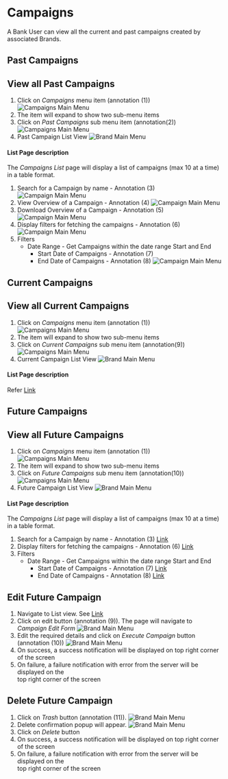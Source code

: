 # Campaigns

A Bank User can view all the current and past campaigns created by associated Brands.


## Past Campaigns

## View all Past Campaigns
1. Click on _Campaigns_ menu item (annotation (1))  
![Campaigns Main Menu](/documentation/imagesbrand/campaigns/viewall1.png)
2. The item will expand to show two sub-menu items
3. Click on _Past Campaigns_ sub menu item (annotation(2))  
![Campaigns Main Menu](/documentation/imagesbrand/campaigns/viewall2.png)
4. Past Campaign List View
![Brand Main Menu](/documentation/imagesbrand/campaigns/listview1.png)

#### List Page description

The _Campaigns List_ page will display a list of campaigns (max 10 at a time) in a table format.

1. Search for a Campaign by name  - Annotation (3)
![Campaign Main Menu](/documentation/imagesbrand/campaigns/listview2.png)
2. View Overview of a Campaign  - Annotation (4)
![Campaign Main Menu](/documentation/imagesbrand/campaigns/listview3.png)
3. Download Overview of a Campaign  - Annotation (5)
![Campaign Main Menu](/documentation/imagesbrand/campaigns/listview4.png)
4. Display filters for fetching the campaigns - Annotation (6)
![Campaign Main Menu](/documentation/imagesbrand/campaigns/listview5.png)
5. Filters
	- Date Range - Get Campaigns within the date range Start and End
		- Start Date of Campaigns - Annotation (7)
		- End Date of Campaigns - Annotation (8)
![Campaign Main Menu](/documentation/imagesbrand/campaigns/listview6.png)


## Current Campaigns

## View all Current Campaigns
1. Click on _Campaigns_ menu item (annotation (1))  
![Campaigns Main Menu](/documentation/imagesbrand/campaigns/viewall1.png)
2. The item will expand to show two sub-menu items
3. Click on _Current Campaigns_ sub menu item (annotation(9))  
![Campaigns Main Menu](/documentation/imagesbrand/campaigns/viewall3.png)
4. Current Campaign List View
![Brand Main Menu](/documentation/imagesbrand/campaigns/listview11.png)

#### List Page description

Refer [Link](#list-page-description)


## Future Campaigns

## View all Future Campaigns
1. Click on _Campaigns_ menu item (annotation (1))  
![Campaigns Main Menu](/documentation/imagesbrand/campaigns/viewall1.png)
2. The item will expand to show two sub-menu items
3. Click on _Future Campaigns_ sub menu item (annotation(10))  
![Campaigns Main Menu](/documentation/imagesbrand/campaigns/viewall4.png)
4. Future Campaign List View
![Brand Main Menu](/documentation/imagesbrand/campaigns/listview12.png)

#### List Page description

The _Campaigns List_ page will display a list of campaigns (max 10 at a time) in a table format.

1. Search for a Campaign by name  - Annotation (3) [Link](#list-page-description)
2. Display filters for fetching the campaigns - Annotation (6) [Link](#list-page-description)
3. Filters
	- Date Range - Get Campaigns within the date range Start and End
		- Start Date of Campaigns - Annotation (7) [Link](#list-page-description)
		- End Date of Campaigns - Annotation (8) [Link](#list-page-description)

## Edit Future Campaign

1. Navigate to List view. See [Link](#view-all-future-campaigns)
2. Click on edit button (annotation (9)). The page will navigate to _Campaign Edit Form_
![Brand Main Menu](/documentation/imagesbrand/campaigns/updateview1.png)
3. Edit the required details and click on _Execute Campaign_ button (annotation (10))
![Brand Main Menu](/documentation/imagesbrand/campaigns/updateview2.png)
5. On success, a success notification will be displayed on top right corner of the screen
6. On failure, a failure notification with error from the server will be displayed on the  
top right corner of the screen

## Delete Future Campaign

1. Click on _Trash_ button (annotation (11)).
![Brand Main Menu](/documentation/imagesbrand/campaigns/deleteview1.png)
2. Delete confirmation popup will appear.
![Brand Main Menu](/documentation/imagesbrand/campaigns/deleteview2.png)
3. Click on _Delete_ button
4. On success, a success notification will be displayed on top right corner of the screen
5. On failure, a failure notification with error from the server will be displayed on the  
top right corner of the screen


